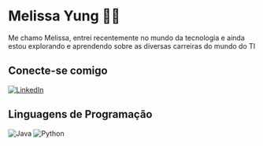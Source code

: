 # Melissa Yung 👩‍💻
Me chamo Melissa, entrei recentemente no mundo da tecnologia e ainda estou explorando e aprendendo sobre as diversas carreiras do mundo do TI

## Conecte-se comigo
[![LinkedIn](https://img.shields.io/badge/LinkedIn-000?style=for-the-badge&logo=linkedin&logoColor=0E76A8)](https://www.linkedin.com/in/melissa-yung)

## Linguagens de Programação
![Java](https://img.shields.io/badge/Java-000?style=for-the-badge&logo=java)
![Python](https://img.shields.io/badge/Python-000?style=for-the-badge&logo=python)
